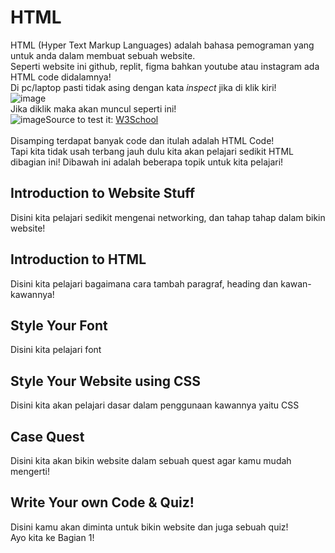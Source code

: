 # HTML
HTML (Hyper Text Markup Languages) adalah bahasa pemograman yang untuk anda dalam membuat sebuah website.<br>
Seperti website ini github, replit, figma bahkan youtube atau instagram ada HTML code didalamnya! <br>
Di pc/laptop pasti tidak asing dengan kata *inspect* jika di klik kiri!<br>
![image](https://github.com/zansen000/Program-Languages-Introduction/assets/95951004/e96dd0cc-f5b3-43f4-a772-8b798f9f5720)<br>
Jika diklik maka akan muncul seperti ini!<br>
![image](https://github.com/zansen000/Program-Languages-Introduction/assets/95951004/a1dc6976-0c0e-40ea-877e-e9fb645b787c)Source to test it: [W3School](https://w3school)<br>
<br>
Disamping terdapat banyak code dan itulah adalah HTML Code!<br>
Tapi kita tidak usah terbang jauh dulu kita akan pelajari sedikit HTML dibagian ini! Dibawah ini adalah beberapa topik untuk kita pelajari!<br>
## Introduction to Website Stuff
Disini kita pelajari sedikit mengenai networking, dan tahap tahap dalam bikin website!
## Introduction to HTML
Disini kita pelajari bagaimana cara tambah paragraf, heading dan kawan-kawannya!
## Style Your Font
Disini kita pelajari font
## Style Your Website using CSS
Disini kita akan pelajari dasar dalam penggunaan kawannya yaitu CSS
## Case Quest
Disini kita akan bikin website dalam sebuah quest agar kamu mudah mengerti!
## Write Your own Code & Quiz!
Disini kamu akan diminta untuk bikin website dan juga sebuah quiz!
<br>
Ayo kita ke Bagian 1!<br>
